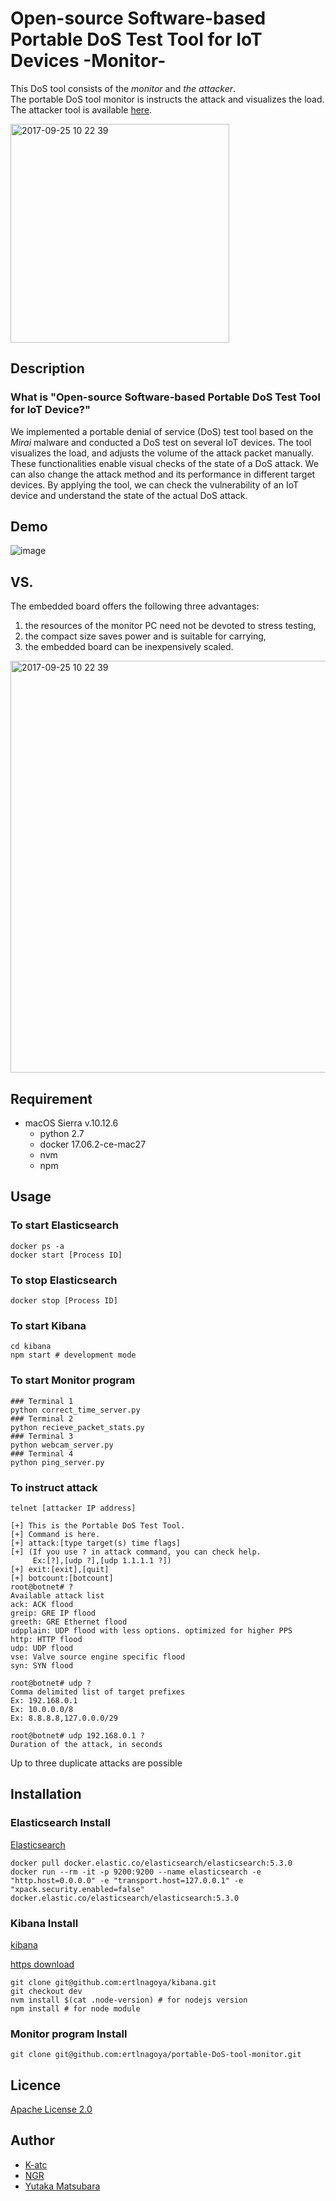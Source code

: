 Open-source Software-based Portable DoS Test Tool for IoT Devices -Monitor-    
====
This DoS tool consists of the _monitor_ and _the attacker_.     
The portable DoS tool monitor is instructs the attack and visualizes the load.   
The attacker tool is available [here](https://github.com/ertlnagoya/portable-DoS-tool-attacker).    
    
<img width="350" alt="2017-09-25 10 22 39" src="https://user-images.githubusercontent.com/26764885/30840032-02bdea00-a2b0-11e7-82ee-2e580704a730.png">    

## Description
 ### What is "Open-source Software-based Portable DoS Test Tool for IoT Device?"
 We implemented a portable denial of service (DoS) test tool based on the *Mirai* malware and conducted a DoS test on several IoT devices. 
 The tool visualizes the load, and adjusts the volume of the attack packet manually. 
 These functionalities enable visual checks of the state of a DoS attack. 
 We can also change the attack method and its performance in different target devices. 
 By applying the tool, we can check the vulnerability of an IoT device and understand the state of the actual DoS attack.
 
 
 
## Demo
![image](https://user-images.githubusercontent.com/26764885/30792330-5ac7b3a0-a1f4-11e7-85fa-6db92e2ff4c1.png)
## VS. 
The embedded board offers the following three advantages:     
1. the resources of the monitor PC need not be devoted to stress testing,     
2. the compact size saves power and is suitable for carrying,    
3. the embedded board can be inexpensively scaled.     
<img width="659" alt="2017-09-25 10 22 39" src="https://user-images.githubusercontent.com/26764885/30792602-a87c3b32-a1f6-11e7-8560-b4e1e6c65385.png">     

## Requirement
- macOS Sierra v.10.12.6
     - python 2.7
     - docker 17.06.2-ce-mac27
     - nvm
     - npm    
## Usage
### To start Elasticsearch
```
docker ps -a   
docker start [Process ID]  
``` 
### To stop Elasticsearch    
```    
docker stop [Process ID]    
``` 
### To start Kibana
```   
cd kibana
npm start # development mode  
```
### To start Monitor program    
```
### Terminal 1    
python correct_time_server.py   
### Terminal 2    
python recieve_packet_stats.py    
### Terminal 3    
python webcam_server.py 
### Terminal 4    
python ping_server.py
```
### To instruct attack     
```
telnet [attacker IP address]
```
```
[+] This is the Portable DoS Test Tool.
[+] Command is here.
[+] attack:[type target(s) time flags]
[+] (If you use ? in attack command, you can check help.
     Ex:[?],[udp ?],[udp 1.1.1.1 ?])
[+] exit:[exit],[quit]
[+] botcount:[botcount]
root@botnet# ?
Available attack list
ack: ACK flood
greip: GRE IP flood
greeth: GRE Ethernet flood
udpplain: UDP flood with less options. optimized for higher PPS
http: HTTP flood
udp: UDP flood
vse: Valve source engine specific flood
syn: SYN flood

root@botnet# udp ?
Comma delimited list of target prefixes
Ex: 192.168.0.1
Ex: 10.0.0.0/8
Ex: 8.8.8.8,127.0.0.0/29

root@botnet# udp 192.168.0.1 ?
Duration of the attack, in seconds
```
Up to three duplicate attacks are possible    

## Installation    
### Elasticsearch Install
[Elasticsearch](https://www.elastic.co/jp/products/elasticsearch)     
```
docker pull docker.elastic.co/elasticsearch/elasticsearch:5.3.0   
docker run --rm -it -p 9200:9200 --name elasticsearch -e "http.host=0.0.0.0" -e "transport.host=127.0.0.1" -e    "xpack.security.enabled=false" docker.elastic.co/elasticsearch/elasticsearch:5.3.0   
```

### Kibana Install 
[kibana](https://www.elastic.co/jp/products/kibana)    
     
[https download](https://github.com/ertlnagoya/kibana.git)            
```
git clone git@github.com:ertlnagoya/kibana.git    
git checkout dev    
nvm install $(cat .node-version) # for nodejs version  
npm install # for node module 
```
### Monitor program Install
```
git clone git@github.com:ertlnagoya/portable-DoS-tool-monitor.git
```
## Licence
[Apache License 2.0](https://github.com/ertlnagoya/portable-DoS-tool-monitor/blob/master/LICENSE)
## Author
* [K-atc](https://github.com/K-atc)    
* [NGR](https://github.com/KeigoNagara)    
* [Yutaka Matsubara](https://github.com/YutakaMatsubara)    

